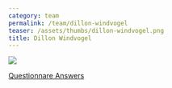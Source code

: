```yaml
---
category: team
permalink: /team/dillon-windvogel
teaser: /assets/thumbs/dillon-windvogel.png
title: Dillon Windvogel
---
```


<img src="/assets/img/dillon-windvogel.png" />

[Questionnare Answers](https://drive.google.com/open?id=1q60wRv8T-FfrQbNrVCRIeJsOvlz4UCXnpyFWDq1dGys)
